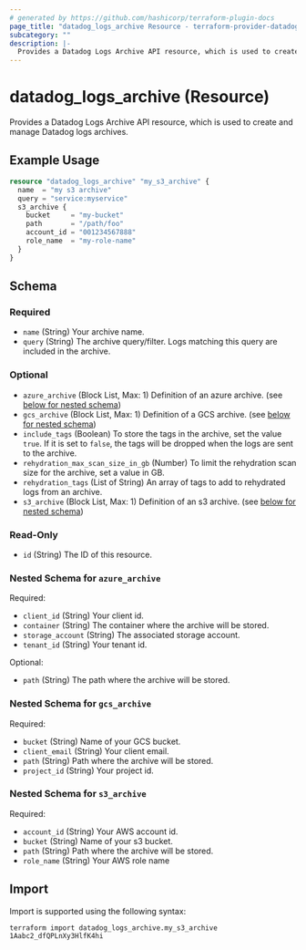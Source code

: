 ```yaml
---
# generated by https://github.com/hashicorp/terraform-plugin-docs
page_title: "datadog_logs_archive Resource - terraform-provider-datadog"
subcategory: ""
description: |-
  Provides a Datadog Logs Archive API resource, which is used to create and manage Datadog logs archives.
---
```


# datadog_logs_archive (Resource)

Provides a Datadog Logs Archive API resource, which is used to create and manage Datadog logs archives.

## Example Usage

```terraform
resource "datadog_logs_archive" "my_s3_archive" {
  name  = "my s3 archive"
  query = "service:myservice"
  s3_archive {
    bucket     = "my-bucket"
    path       = "/path/foo"
    account_id = "001234567888"
    role_name  = "my-role-name"
  }
}
```

<!-- schema generated by tfplugindocs -->
## Schema

### Required

- `name` (String) Your archive name.
- `query` (String) The archive query/filter. Logs matching this query are included in the archive.

### Optional

- `azure_archive` (Block List, Max: 1) Definition of an azure archive. (see [below for nested schema](#nestedblock--azure_archive))
- `gcs_archive` (Block List, Max: 1) Definition of a GCS archive. (see [below for nested schema](#nestedblock--gcs_archive))
- `include_tags` (Boolean) To store the tags in the archive, set the value `true`. If it is set to `false`, the tags will be dropped when the logs are sent to the archive.
- `rehydration_max_scan_size_in_gb` (Number) To limit the rehydration scan size for the archive, set a value in GB.
- `rehydration_tags` (List of String) An array of tags to add to rehydrated logs from an archive.
- `s3_archive` (Block List, Max: 1) Definition of an s3 archive. (see [below for nested schema](#nestedblock--s3_archive))

### Read-Only

- `id` (String) The ID of this resource.

<a id="nestedblock--azure_archive"></a>
### Nested Schema for `azure_archive`

Required:

- `client_id` (String) Your client id.
- `container` (String) The container where the archive will be stored.
- `storage_account` (String) The associated storage account.
- `tenant_id` (String) Your tenant id.

Optional:

- `path` (String) The path where the archive will be stored.


<a id="nestedblock--gcs_archive"></a>
### Nested Schema for `gcs_archive`

Required:

- `bucket` (String) Name of your GCS bucket.
- `client_email` (String) Your client email.
- `path` (String) Path where the archive will be stored.
- `project_id` (String) Your project id.


<a id="nestedblock--s3_archive"></a>
### Nested Schema for `s3_archive`

Required:

- `account_id` (String) Your AWS account id.
- `bucket` (String) Name of your s3 bucket.
- `path` (String) Path where the archive will be stored.
- `role_name` (String) Your AWS role name

## Import

Import is supported using the following syntax:

```shell
terraform import datadog_logs_archive.my_s3_archive 1Aabc2_dfQPLnXy3HlfK4hi
```
